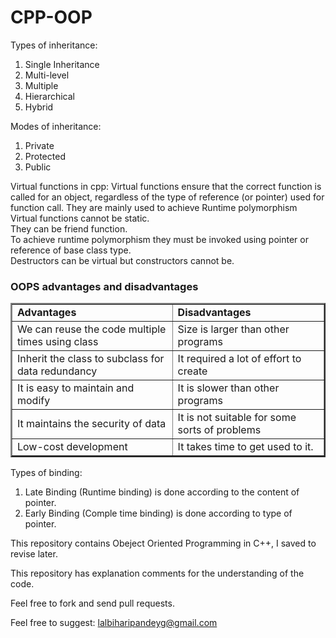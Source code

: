 # CPP-OOP

Types of inheritance:
1. Single Inheritance
2. Multi-level
3. Multiple
4. Hierarchical
5. Hybrid

Modes of inheritance:
1. Private
2. Protected
3. Public

Virtual functions in cpp:
Virtual functions ensure that the correct function is called for an object, regardless of the type of reference (or pointer) used for function call.
They are mainly used to achieve Runtime polymorphism  
Virtual functions cannot be static.  
They can be friend function.  
To achieve runtime polymorphism they must be invoked using pointer or reference of base class type.  
Destructors can be virtual but constructors cannot be.  

### OOPS advantages and disadvantages
<table border="2"><tbody><tr><td><strong>Advantages</strong></td><td><strong>Disadvantages</strong></td></tr><tr><td>We can reuse the code multiple times using class</td><td>Size is larger than other programs</td></tr><tr><td>Inherit the class to subclass for data redundancy</td><td>It required a lot of effort to create</td></tr><tr><td>It is easy to maintain and modify</td><td>It is slower than other programs</td></tr><tr><td>It maintains the security of data</td><td>It is not suitable for some sorts of problems</td></tr><tr><td>Low-cost development</td><td>It takes time to get used to it.</td></tr></tbody></table>

Types of binding:
1. Late Binding (Runtime binding) is done according to the content of pointer.
2. Early Binding (Comple time binding) is done according to type of pointer.

This repository contains Obeject Oriented Programming in C++, I saved to revise later.  
  
This repository has explanation comments for the understanding of the code.  

Feel free to fork and send pull requests.
  
Feel free to suggest: lalbiharipandeyg@gmail.com  
